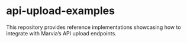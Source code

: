 # api-upload-examples
This repository provides reference implementations showcasing how to integrate with Marvia’s API upload endpoints.
